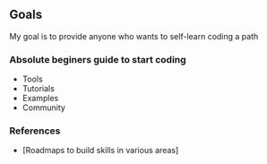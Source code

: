 ## Goals
My goal is to provide anyone who wants to self-learn coding a path

### Absolute beginers guide to start coding
- Tools
- Tutorials
- Examples
- Community

### References
- [Roadmaps to build skills in various areas]
